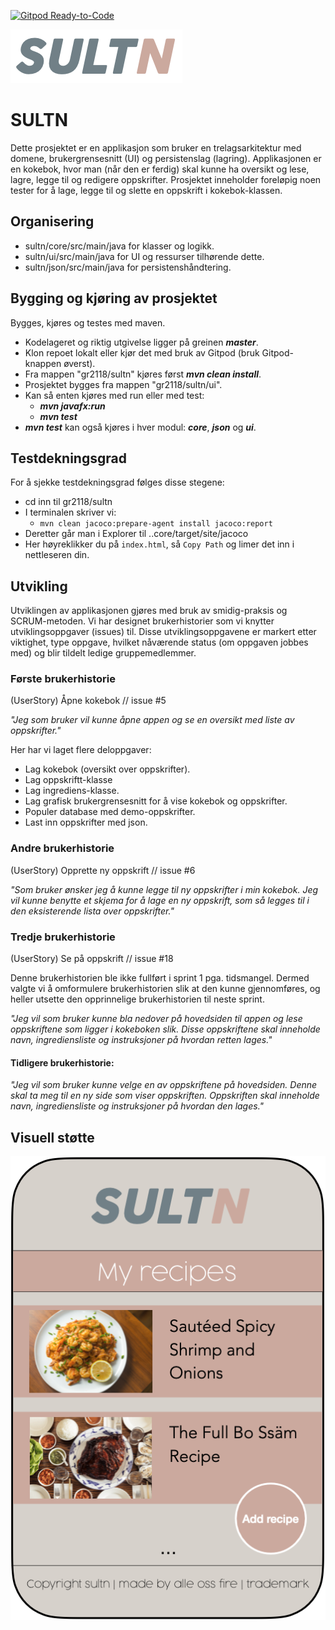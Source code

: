 [![Gitpod Ready-to-Code](https://img.shields.io/badge/Gitpod-Ready--to--Code-blue?logo=gitpod)](https://gitpod.stud.ntnu.no/#https://gitlab.stud.idi.ntnu.no/it1901/groups-2021/gr2118/gr2118)

![](img/sultn-logo.png)

# SULTN

Dette prosjektet er en applikasjon som bruker en trelagsarkitektur med domene, brukergrensesnitt (UI) og persistenslag (lagring).
Applikasjonen er en kokebok, hvor man (når den er ferdig) skal kunne ha oversikt og lese, lagre, legge til og redigere oppskrifter.
Prosjektet inneholder foreløpig noen tester for å lage, legge til og slette en oppskrift i kokebok-klassen.

## Organisering

- sultn/core/src/main/java for klasser og logikk.
- sultn/ui/src/main/java for UI og ressurser tilhørende dette.
- sultn/json/src/main/java for persistenshåndtering.

## Bygging og kjøring av prosjektet

Bygges, kjøres og testes med maven.

- Kodelageret og riktig utgivelse ligger på greinen ***master***.
- Klon repoet lokalt eller kjør det med bruk av Gitpod (bruk Gitpod-knappen øverst).
- Fra mappen "gr2118/sultn" kjøres først ***mvn clean install***.
- Prosjektet bygges fra mappen "gr2118/sultn/ui".
- Kan så enten kjøres med run eller med test:
    - ***mvn javafx:run***
    - ***mvn test***
- ***mvn test*** kan også kjøres i hver modul: ***core***, ***json*** og ***ui***.

## Testdekningsgrad

For å sjekke testdekningsgrad følges disse stegene:
- cd inn til gr2118/sultn
- I terminalen skriver vi:
    - `mvn clean jacoco:prepare-agent install jacoco:report`
- Deretter går man i Explorer til ..core/target/site/jacoco
- Her høyreklikker du på `index.html`, så `Copy Path` og limer det inn i nettleseren din.

## Utvikling

Utviklingen av applikasjonen gjøres med bruk av smidig-praksis og SCRUM-metoden.
Vi har designet brukerhistorier som vi knytter utviklingsoppgaver (issues) til.
Disse utviklingsoppgavene er markert etter viktighet, type oppgave, hvilket nåværende status (om oppgaven jobbes med) og blir tildelt ledige gruppemedlemmer.

### Første brukerhistorie

(UserStory) Åpne kokebok // issue #5

*"Jeg som bruker vil kunne åpne appen og se en oversikt med liste av oppskrifter."*

Her har vi laget flere deloppgaver:
- Lag kokebok (oversikt over oppskrifter).
- Lag oppskriftt-klasse 
- Lag ingrediens-klasse.
- Lag grafisk brukergrensesnitt for å vise kokebok og oppskrifter.
- Populer database med demo-oppskrifter.
- Last inn oppskrifter med json.

### Andre brukerhistorie

(UserStory) Opprette ny oppskrift // issue #6

*"Som bruker ønsker jeg å kunne legge til ny oppskrifter i min kokebok. Jeg vil kunne benytte et skjema for å lage en ny oppskrift, som så legges til i den eksisterende lista over oppskrifter."*

### Tredje brukerhistorie

(UserStory) Se på oppskrift // issue #18

Denne brukerhistorien ble ikke fullført i sprint 1 pga. tidsmangel. Dermed valgte vi å omformulere brukerhistorien slik at den kunne gjennomføres, og heller utsette den opprinnelige brukerhistorien til neste sprint.

*"Jeg vil som bruker kunne bla nedover på hovedsiden til appen og lese oppskriftene som ligger i kokeboken slik. Disse oppskriftene skal inneholde navn, ingrediensliste og instruksjoner på hvordan retten lages."*

#### Tidligere brukerhistorie:
*"Jeg vil som bruker kunne velge en av oppskriftene på hovedsiden. Denne skal ta meg til en ny side som viser oppskriften. Oppskriften skal inneholde navn, ingrediensliste og instruksjoner på hvordan den lages."*

## Visuell støtte

![](img/sultn-design.png)
